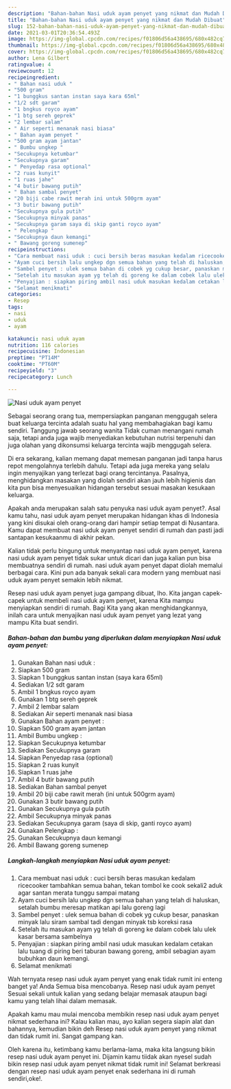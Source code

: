 ```yaml
---
description: "Bahan-bahan Nasi uduk ayam penyet yang nikmat dan Mudah Dibuat"
title: "Bahan-bahan Nasi uduk ayam penyet yang nikmat dan Mudah Dibuat"
slug: 152-bahan-bahan-nasi-uduk-ayam-penyet-yang-nikmat-dan-mudah-dibuat
date: 2021-03-01T20:36:54.493Z
image: https://img-global.cpcdn.com/recipes/f01806d56a438695/680x482cq70/nasi-uduk-ayam-penyet-foto-resep-utama.jpg
thumbnail: https://img-global.cpcdn.com/recipes/f01806d56a438695/680x482cq70/nasi-uduk-ayam-penyet-foto-resep-utama.jpg
cover: https://img-global.cpcdn.com/recipes/f01806d56a438695/680x482cq70/nasi-uduk-ayam-penyet-foto-resep-utama.jpg
author: Lena Gilbert
ratingvalue: 4
reviewcount: 12
recipeingredient:
- " Bahan nasi uduk "
- "500 gram"
- "1 bunggkus santan instan saya kara 65ml"
- "1/2 sdt garam"
- "1 bngkus royco ayam"
- "1 btg sereh geprek"
- "2 lembar salam"
- " Air seperti menanak nasi biasa"
- " Bahan ayam penyet "
- "500 gram ayam jantan"
- " Bumbu ungkep "
- "Secukupnya ketumbar"
- "Secukupnya garam"
- " Penyedap rasa optional"
- "2 ruas kunyit"
- "1 ruas jahe"
- "4 butir bawang putih"
- " Bahan sambal penyet"
- "20 biji cabe rawit merah ini untuk 500grm ayam"
- "3 butir bawang putih"
- "Secukupnya gula putih"
- "Secukupnya minyak panas"
- "Secukupnya garam saya di skip ganti royco ayam"
- " Pelengkap "
- "Secukupnya daun kemangi"
- " Bawang goreng sumenep"
recipeinstructions:
- "Cara membuat nasi uduk : cuci bersih beras masukan kedalam ricecooker tambahkan semua bahan, tekan tombol ke cook sekali2 aduk agar santan merata tunggu sampai matang"
- "Ayam cuci bersih lalu ungkep dgn semua bahan yang telah di haluskan, setalah bumbu meresap matikan api lalu goreng lagi"
- "Sambel penyet : ulek semua bahan di cobek yg cukup besar, panaskan minyak lalu siram sambal tadi dengan minyak tsb koreksi rasa"
- "Setelah itu masukan ayam yg telah di goreng ke dalam cobek lalu ulek kasar bersama sambelnya"
- "Penyajian : siapkan piring ambil nasi uduk masukan kedalam cetakan lalu tuang di piring beri taburan bawang goreng, ambil sebagian ayam bubuhkan daun kemangi."
- "Selamat menikmati"
categories:
- Resep
tags:
- nasi
- uduk
- ayam

katakunci: nasi uduk ayam 
nutrition: 116 calories
recipecuisine: Indonesian
preptime: "PT14M"
cooktime: "PT60M"
recipeyield: "3"
recipecategory: Lunch

---
```



![Nasi uduk ayam penyet](https://img-global.cpcdn.com/recipes/f01806d56a438695/680x482cq70/nasi-uduk-ayam-penyet-foto-resep-utama.jpg)

Sebagai seorang orang tua, mempersiapkan panganan menggugah selera buat keluarga tercinta adalah suatu hal yang membahagiakan bagi kamu sendiri. Tanggung jawab seorang  wanita Tidak cuman menangani rumah saja, tetapi anda juga wajib menyediakan kebutuhan nutrisi terpenuhi dan juga olahan yang dikonsumsi keluarga tercinta wajib menggugah selera.

Di era  sekarang, kalian memang dapat memesan panganan jadi tanpa harus repot mengolahnya terlebih dahulu. Tetapi ada juga mereka yang selalu ingin menyajikan yang terlezat bagi orang tercintanya. Pasalnya, menghidangkan masakan yang diolah sendiri akan jauh lebih higienis dan kita pun bisa menyesuaikan hidangan tersebut sesuai masakan kesukaan keluarga. 



Apakah anda merupakan salah satu penyuka nasi uduk ayam penyet?. Asal kamu tahu, nasi uduk ayam penyet merupakan hidangan khas di Indonesia yang kini disukai oleh orang-orang dari hampir setiap tempat di Nusantara. Kamu dapat membuat nasi uduk ayam penyet sendiri di rumah dan pasti jadi santapan kesukaanmu di akhir pekan.

Kalian tidak perlu bingung untuk menyantap nasi uduk ayam penyet, karena nasi uduk ayam penyet tidak sukar untuk dicari dan juga kalian pun bisa membuatnya sendiri di rumah. nasi uduk ayam penyet dapat diolah memalui berbagai cara. Kini pun ada banyak sekali cara modern yang membuat nasi uduk ayam penyet semakin lebih nikmat.

Resep nasi uduk ayam penyet juga gampang dibuat, lho. Kita jangan capek-capek untuk membeli nasi uduk ayam penyet, karena Kita mampu menyiapkan sendiri di rumah. Bagi Kita yang akan menghidangkannya, inilah cara untuk menyajikan nasi uduk ayam penyet yang lezat yang mampu Kita buat sendiri.

<!--inarticleads1-->

##### Bahan-bahan dan bumbu yang diperlukan dalam menyiapkan Nasi uduk ayam penyet:

1. Gunakan  Bahan nasi uduk :
1. Siapkan 500 gram
1. Siapkan 1 bunggkus santan instan (saya kara 65ml)
1. Sediakan 1/2 sdt garam
1. Ambil 1 bngkus royco ayam
1. Gunakan 1 btg sereh geprek
1. Ambil 2 lembar salam
1. Sediakan  Air seperti menanak nasi biasa
1. Gunakan  Bahan ayam penyet :
1. Siapkan 500 gram ayam jantan
1. Ambil  Bumbu ungkep :
1. Siapkan Secukupnya ketumbar
1. Sediakan Secukupnya garam
1. Siapkan  Penyedap rasa (optional)
1. Siapkan 2 ruas kunyit
1. Siapkan 1 ruas jahe
1. Ambil 4 butir bawang putih
1. Sediakan  Bahan sambal penyet
1. Ambil 20 biji cabe rawit merah (ini untuk 500grm ayam)
1. Gunakan 3 butir bawang putih
1. Gunakan Secukupnya gula putih
1. Ambil Secukupnya minyak panas
1. Sediakan Secukupnya garam (saya di skip, ganti royco ayam)
1. Gunakan  Pelengkap :
1. Gunakan Secukupnya daun kemangi
1. Ambil  Bawang goreng sumenep




<!--inarticleads2-->

##### Langkah-langkah menyiapkan Nasi uduk ayam penyet:

1. Cara membuat nasi uduk : cuci bersih beras masukan kedalam ricecooker tambahkan semua bahan, tekan tombol ke cook sekali2 aduk agar santan merata tunggu sampai matang
1. Ayam cuci bersih lalu ungkep dgn semua bahan yang telah di haluskan, setalah bumbu meresap matikan api lalu goreng lagi
1. Sambel penyet : ulek semua bahan di cobek yg cukup besar, panaskan minyak lalu siram sambal tadi dengan minyak tsb koreksi rasa
1. Setelah itu masukan ayam yg telah di goreng ke dalam cobek lalu ulek kasar bersama sambelnya
1. Penyajian : siapkan piring ambil nasi uduk masukan kedalam cetakan lalu tuang di piring beri taburan bawang goreng, ambil sebagian ayam bubuhkan daun kemangi.
1. Selamat menikmati




Wah ternyata resep nasi uduk ayam penyet yang enak tidak rumit ini enteng banget ya! Anda Semua bisa mencobanya. Resep nasi uduk ayam penyet Sesuai sekali untuk kalian yang sedang belajar memasak ataupun bagi kamu yang telah lihai dalam memasak.

Apakah kamu mau mulai mencoba membikin resep nasi uduk ayam penyet nikmat sederhana ini? Kalau kalian mau, ayo kalian segera siapin alat dan bahannya, kemudian bikin deh Resep nasi uduk ayam penyet yang nikmat dan tidak rumit ini. Sangat gampang kan. 

Oleh karena itu, ketimbang kamu berlama-lama, maka kita langsung bikin resep nasi uduk ayam penyet ini. Dijamin kamu tiidak akan nyesel sudah bikin resep nasi uduk ayam penyet nikmat tidak rumit ini! Selamat berkreasi dengan resep nasi uduk ayam penyet enak sederhana ini di rumah sendiri,oke!.

